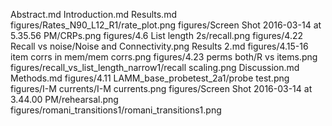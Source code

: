 Abstract.md
Introduction.md
Results.md
figures/Rates_N90_L12_R1/rate_plot.png
figures/Screen Shot 2016-03-14 at 5.35.56 PM/CRPs.png
figures/4.6 List length 2s/recall.png
figures/4.22 Recall vs noise/Noise and Connectivity.png
Results 2.md
figures/4.15-16 item corrs in mem/mem corrs.png
figures/4.23 perms both/R vs items.png
figures/recall_vs_list_length_narrow1/recall scaling.png
Discussion.md
Methods.md
figures/4.11 LAMM_base_probetest_2a1/probe test.png
figures/I-M currents/I-M currents.png
figures/Screen Shot 2016-03-14 at 3.44.00 PM/rehearsal.png
figures/romani_transitions1/romani_transitions1.png